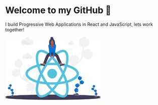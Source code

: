 # Welcome to my GitHub 👋

I build Progressive Web Applications in React and JavaScript, lets work together!

 
<img align="center" height="200" padding="20" margin="20" src="./undraw_react_y7wq.svg">
